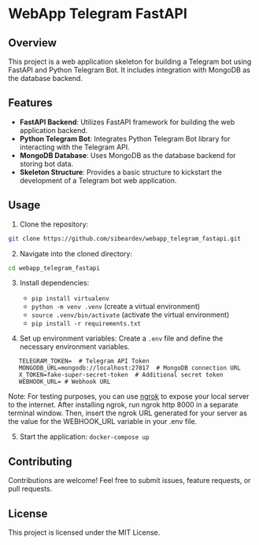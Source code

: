 # WebApp Telegram FastAPI

## Overview

This project is a web application skeleton for building a Telegram bot using FastAPI and Python Telegram Bot. It includes integration with MongoDB as the database backend.

## Features

- **FastAPI Backend**: Utilizes FastAPI framework for building the web application backend.
- **Python Telegram Bot**: Integrates Python Telegram Bot library for interacting with the Telegram API.
- **MongoDB Database**: Uses MongoDB as the database backend for storing bot data.
- **Skeleton Structure**: Provides a basic structure to kickstart the development of a Telegram bot web application.

## Usage

1. Clone the repository:

```bash
git clone https://github.com/sibeardev/webapp_telegram_fastapi.git
```

2. Navigate into the cloned directory: 

```bash
cd webapp_telegram_fastapi
```

3. Install dependencies: 
   - `pip install virtualenv`
   - `python -m venv .venv` (create a virtual environment)
   - `source .venv/bin/activate` (activate the virtual environment)
   - `pip install -r requirements.txt`

4. Set up environment variables: Create a `.env` file and define the necessary environment variables.

```plaintext
   TELEGRAM_TOKEN=  # Telegram API Token
   MONGODB_URL=mongodb://localhost:27017  # MongoDB connection URL
   X_TOKEN=fake-super-secret-token  # Additional secret token
   WEBHOOK_URL= # Webhook URL
```

Note: For testing purposes, you can use [ngrok](https://ngrok.com/docs/getting-started/) to expose your local server to the internet. After installing ngrok, run ngrok http 8000 in a separate terminal window. Then, insert the ngrok URL generated for your server as the value for the WEBHOOK_URL variable in your .env file.

5. Start the application: `docker-compose up`

## Contributing

Contributions are welcome! Feel free to submit issues, feature requests, or pull requests.

## License

This project is licensed under the MIT License.


